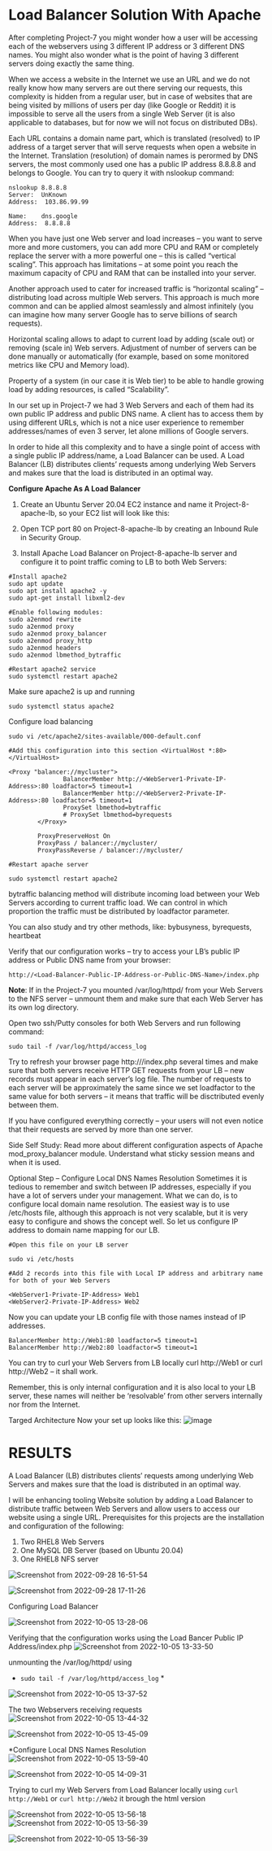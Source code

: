 #  Load Balancer Solution With Apache
After completing Project-7 you might wonder how a user will be accessing each of the webservers using 3 different IP address or 3 different DNS names. You might also wonder what is the point of having 3 different servers doing exactly the same thing.

When we access a website in the Internet we use an URL and we do not really know how many servers are out there serving our requests, this complexity is hidden from a regular user, but in case of websites that are being visited by millions of users per day (like Google or Reddit) it is impossible to serve all the users from a single Web Server (it is also applicable to databases, but for now we will not focus on distributed DBs).

Each URL contains a domain name part, which is translated (resolved) to IP address of a target server that will serve requests when open a website in the Internet. Translation (resolution) of domain names is perormed by DNS servers, the most commonly used one has a public IP address 8.8.8.8 and belongs to Google. You can try to query it with nslookup command:

```
nslookup 8.8.8.8
Server:  UnKnown
Address:  103.86.99.99

Name:    dns.google
Address:  8.8.8.8
```

When you have just one Web server and load increases – you want to serve more and more customers, you can add more CPU and RAM or completely replace the server with a more powerful one – this is called “vertical scaling”. This approach has limitations – at some point you reach the maximum capacity of CPU and RAM that can be installed into your server.

Another approach used to cater for increased traffic is “horizontal scaling” – distributing load across multiple Web servers. This approach is much more common and can be applied almost seamlessly and almost infinitely (you can imagine how many server Google has to serve billions of search requests).

Horizontal scaling allows to adapt to current load by adding (scale out) or removing (scale in) Web servers. Adjustment of number of servers can be done manually or automatically (for example, based on some monitored metrics like CPU and Memory load).

Property of a system (in our case it is Web tier) to be able to handle growing load by adding resources, is called “Scalability”.

In our set up in Project-7 we had 3 Web Servers and each of them had its own public IP address and public DNS name. A client has to access them by using different URLs, which is not a nice user experience to remember addresses/names of even 3 server, let alone millions of Google servers.

In order to hide all this complexity and to have a single point of access with a single public IP address/name, a Load Balancer can be used. A Load Balancer (LB) distributes clients’ requests among underlying Web Servers and makes sure that the load is distributed in an optimal way. 
 
**Configure Apache As A Load Balancer**
1. Create an Ubuntu Server 20.04 EC2 instance and name it Project-8-apache-lb, so your EC2 list will look like this:
        

2. Open TCP port 80 on Project-8-apache-lb by creating an Inbound Rule in Security Group.
3. Install Apache Load Balancer on Project-8-apache-lb server and configure it to point traffic coming to LB to both Web Servers:
```
#Install apache2
sudo apt update
sudo apt install apache2 -y
sudo apt-get install libxml2-dev

#Enable following modules:
sudo a2enmod rewrite
sudo a2enmod proxy
sudo a2enmod proxy_balancer
sudo a2enmod proxy_http
sudo a2enmod headers
sudo a2enmod lbmethod_bytraffic

#Restart apache2 service
sudo systemctl restart apache2
```

Make sure apache2 is up and running
```
sudo systemctl status apache2
```
Configure load balancing
```
sudo vi /etc/apache2/sites-available/000-default.conf

#Add this configuration into this section <VirtualHost *:80>  </VirtualHost>

<Proxy "balancer://mycluster">
               BalancerMember http://<WebServer1-Private-IP-Address>:80 loadfactor=5 timeout=1
               BalancerMember http://<WebServer2-Private-IP-Address>:80 loadfactor=5 timeout=1
               ProxySet lbmethod=bytraffic
               # ProxySet lbmethod=byrequests
        </Proxy>

        ProxyPreserveHost On
        ProxyPass / balancer://mycluster/
        ProxyPassReverse / balancer://mycluster/

#Restart apache server
```
```
sudo systemctl restart apache2
```

bytraffic balancing method will distribute incoming load between your Web Servers according to current traffic load. We can control in which proportion the traffic must be distributed by loadfactor parameter.

You can also study and try other methods, like: bybusyness, byrequests, heartbeat

Verify that our configuration works – try to access your LB’s public IP address or Public DNS name from your browser:
```
http://<Load-Balancer-Public-IP-Address-or-Public-DNS-Name>/index.php
```

**Note**: If in the Project-7 you mounted /var/log/httpd/ from your Web Servers to the NFS server – unmount them and make sure that each Web Server has its own log directory.

Open two ssh/Putty consoles for both Web Servers and run following command:
```
sudo tail -f /var/log/httpd/access_log
```

Try to refresh your browser page http://<Load-Balancer-Public-IP-Address-or-Public-DNS-Name>/index.php several times and make sure that both servers receive HTTP GET requests from your LB – new records must appear in each server’s log file. The number of requests to each server will be approximately the same since we set loadfactor to the same value for both servers – it means that traffic will be disctributed evenly between them.

If you have configured everything correctly – your users will not even notice that their requests are served by more than one server.

Side Self Study:
Read more about different configuration aspects of Apache mod_proxy_balancer module. Understand what sticky session means and when it is used.

Optional Step – Configure Local DNS Names Resolution
Sometimes it is tedious to remember and switch between IP addresses, especially if you have a lot of servers under your management.
What we can do, is to configure local domain name resolution. The easiest way is to use /etc/hosts file, although this approach is not very scalable, but it is very easy to configure and shows the concept well. So let us configure IP address to domain name mapping for our LB.

```
#Open this file on your LB server

sudo vi /etc/hosts

#Add 2 records into this file with Local IP address and arbitrary name for both of your Web Servers

<WebServer1-Private-IP-Address> Web1
<WebServer2-Private-IP-Address> Web2
```
Now you can update your LB config file with those names instead of IP addresses.

```
BalancerMember http://Web1:80 loadfactor=5 timeout=1
BalancerMember http://Web2:80 loadfactor=5 timeout=1
```

You can try to curl your Web Servers from LB locally curl http://Web1 or curl http://Web2 – it shall work.

Remember, this is only internal configuration and it is also local to your LB server, these names will neither be ‘resolvable’ from other servers internally nor from the Internet.

Targed Architecture
Now your set up looks like this:
![image](https://github.com/Lukobet/Darey.io_pbl/assets/110517150/a62561a5-6832-4f03-82a6-ec5ff2e7bfa5)


# RESULTS
 A Load Balancer (LB) distributes clients’ requests among underlying Web Servers and makes sure that the load is distributed in an optimal way. 

I will be enhancing tooling Website solution by adding a Load Balancer to distribute traffic between Web Servers and allow users to access our website using a single URL.
Prerequisites for this projects are the installation and configuration of the following:

1. Two RHEL8 Web Servers
2. One MySQL DB Server (based on Ubuntu 20.04)
3. One RHEL8 NFS server

![Screenshot from 2022-09-28 16-51-54](https://user-images.githubusercontent.com/110517150/192826692-0c879604-1fdd-45da-a856-c1697220bc61.png)

![Screenshot from 2022-09-28 17-11-26](https://user-images.githubusercontent.com/110517150/192831239-baf3c253-b46d-4200-897d-8da799230af5.png)

Configuring Load Balancer

![Screenshot from 2022-10-05 13-28-06](https://user-images.githubusercontent.com/110517150/194060388-50d5c4bd-a905-4b86-b96d-59316faecfec.png)

Verifying that the configuration works using the Load Bancer Public IP Address/index.php
![Screenshot from 2022-10-05 13-33-50](https://user-images.githubusercontent.com/110517150/194061262-ccb712b2-af2a-4b7f-9378-4a2deae96eae.png)

unmounting the /var/log/httpd/ using 
*  `sudo tail -f /var/log/httpd/access_log` *

![Screenshot from 2022-10-05 13-37-52](https://user-images.githubusercontent.com/110517150/194062550-beca459d-0248-4f08-954d-3618d5efb513.png)

The two Webservers receiving requests
![Screenshot from 2022-10-05 13-44-32](https://user-images.githubusercontent.com/110517150/194063221-f7fe5970-7777-4381-852d-b49dc5121391.png)

![Screenshot from 2022-10-05 13-45-09](https://user-images.githubusercontent.com/110517150/194063327-003d71e1-f3e6-44a0-9cae-4fef22054e48.png)

*Configure Local DNS Names Resolution
![Screenshot from 2022-10-05 13-59-40](https://user-images.githubusercontent.com/110517150/194066377-c26aab31-090c-49b2-a09b-1f52255c4cb8.png)

![Screenshot from 2022-10-05 14-09-31](https://user-images.githubusercontent.com/110517150/194068210-7f014b5f-228d-46b7-8f27-434c5eef4a64.png)

Trying to curl my Web Servers from Load Balancer locally using `curl http://Web1` or `curl http://Web2` it brough the html version

![Screenshot from 2022-10-05 13-56-18](https://user-images.githubusercontent.com/110517150/194065529-98d8ec39-fd4b-4ce8-8b76-c9fb3bd97263.png)
![Screenshot from 2022-10-05 13-56-39](https://user-images.githubusercontent.com/110517150/194065621-9744d89d-089e-4418-85fc-1ff995fd4d5c.png)

![Screenshot from 2022-10-05 13-56-39](https://user-images.githubusercontent.com/110517150/194065641-7e7bfe4d-69e7-4a81-93f4-93d966ead9c5.png)
